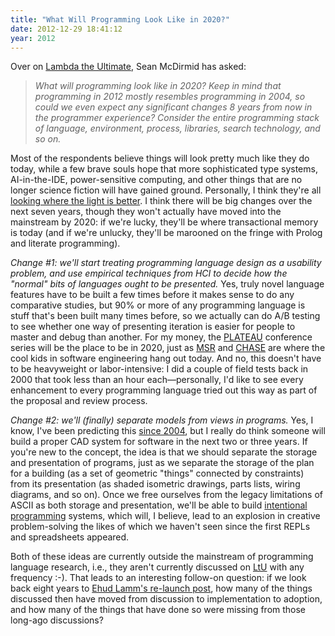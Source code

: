 ```yaml
---
title: "What Will Programming Look Like in 2020?"
date: 2012-12-29 18:41:12
year: 2012
---
```

Over on <a href="http://lambda-the-ultimate.org">Lambda the Ultimate</a>, Sean McDirmid has asked:
<blockquote><em>What will programming look like in 2020? Keep in mind that programming in 2012 mostly resembles programming in 2004, so could we even expect any significant changes 8 years from now in the programmer experience? Consider the entire programming stack of language, environment, process, libraries, search technology, and so on.</em></blockquote>
Most of the respondents believe things will look pretty much like they do today, while a few brave souls hope that more sophisticated type systems, AI-in-the-IDE, power-sensitive computing, and other things that are no longer science fiction will have gained ground. Personally, I think they're all <a href="http://c2.com/cgi/wiki?WhereTheLightIsBetter">looking where the light is better</a>. I think there will be big changes over the next seven years, though they won't actually have moved into the mainstream by 2020: if we're lucky, they'll be where transactional memory is today (and if we're unlucky, they'll be marooned on the fringe with Prolog and literate programming).

<em>Change #1: we'll start treating programming language design as a usability problem, and use empirical techniques from HCI to decide how the "normal" bits of languages ought to be presented.</em> Yes, truly novel language features have to be built a few times before it makes sense to do any comparative studies, but 90% or more of any programming language is stuff that's been built many times before, so we actually can do A/B testing to see whether one way of presenting iteration is easier for people to master and debug than another. For my money, the <a href="http://ecs.victoria.ac.nz/Events/PLATEAU/">PLATEAU</a> conference series will be the place to be in 2020, just as <a href="http://2013.msrconf.org/">MSR</a> and <a href="http://www.chaseresearch.org/">CHASE</a> are where the cool kids in software engineering hang out today. And no, this doesn't have to be heavyweight or labor-intensive: I did a couple of field tests back in 2000 that took less than an hour each&mdash;personally, I'd like to see every enhancement to every programming language tried out this way as part of the proposal and review process.

<em>Change #2: we'll (finally) separate models from views in programs.</em> Yes, I know, I've been predicting this <a href="http://www.third-bit.com/articles/extprog-acmqueue-2004.pdf">since 2004</a>, but I really do think someone will build a proper CAD system for software in the next two or three years. If you're new to the concept, the idea is that we should separate the storage and presentation of programs, just as we separate the storage of the plan for a building (as a set of geometric "things" connected by constraints) from its presentation (as shaded isometric drawings, parts lists, wiring diagrams, and so on). Once we free ourselves from the legacy limitations of ASCII as both storage and presentation, we'll be able to build <a href="http://en.wikipedia.org/wiki/Intentional_programming">intentional programming</a> systems, which will, I believe, lead to an explosion in creative problem-solving the likes of which we haven't seen since the first REPLs and spreadsheets appeared.

Both of these ideas are currently outside the mainstream of programming language research, i.e., they aren't currently discussed on <a href="http://lambda-the-ultimate.org">LtU</a> with any frequency :-). That leads to an interesting follow-on question: if we look back eight years to <a href="http://lambda-the-ultimate.org/node/1">Ehud Lamm's re-launch post</a>, how many of the things discussed then have moved from discussion to implementation to adoption, and how many of the things that have done so were missing from those long-ago discussions?
